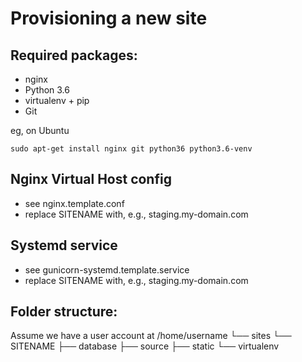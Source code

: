 Provisioning a new site
=======================

## Required packages:

- nginx
- Python 3.6
- virtualenv + pip
- Git

eg, on Ubuntu

    sudo apt-get install nginx git python36 python3.6-venv

## Nginx Virtual Host config

- see nginx.template.conf
- replace SITENAME with, e.g., staging.my-domain.com

## Systemd service

- see gunicorn-systemd.template.service
- replace SITENAME with, e.g., staging.my-domain.com

## Folder structure:
Assume we have a user account at /home/username
└── sites
    └── SITENAME
        ├── database
        ├── source
        ├── static
        └── virtualenv



